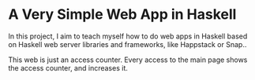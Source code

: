 A Very Simple Web App in Haskell
================================

In this project, I aim to teach myself how to do web apps in Haskell based on Haskell web server libraries and frameworks, like Happstack or Snap..

This web is just an access counter. Every access to the main page shows the access counter, and increases it.
